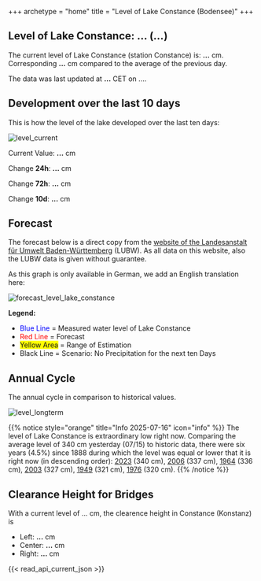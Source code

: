 +++
archetype = "home"
title = "Level of Lake Constance (Bodensee)"
+++

<h2>Level of Lake Constance: <span id=website_api_current_level_head>...</span> (<span id=website_api_change_vs_yesterday_head>...</span>) </h2>

The current level of Lake Constance (station Constance) is: <b><span id=website_api_current_level>...</span></b> cm. Corresponding <b><span id=website_api_change_vs_yesterday>...</span></b> cm compared to the average of the previous day.

The data was last updated at <b><span id=website_api_mostrecent_time>...</span></b> CET on <span id=website_api_mostrecent_date>...</span>.

## Development over the last 10 days

This is how the level of the lake developed over the last ten days:

![level_current](https://pegel-konstanz-for-website.s3.eu-central-1.amazonaws.com/graph/current/en/current_EN.png)

Current Value: <b><span id=website_api_current_level_d1>...</span></b> cm

Change **24h**: <b><span id=website_api_change_24h>...</span></b> cm

Change **72h**: <b><span id=website_api_change_72h>...</span></b> cm

Change **10d**: <b><span id=website_api_change_10d>...</span></b> cm

## Forecast

The forecast below is a direct copy from the [website of the Landesanstalt für Umwelt Baden-Württemberg](https://www.hvz.baden-wuerttemberg.de/pegel.html?id=00007) (LUBW). As all data on this website, also the LUBW data is given without guarantee.

As this graph is only available in German, we add an English translation here:

![forecast_level_lake_constance](https://www.hvz.baden-wuerttemberg.de/gifs/00007-2001.GIF)

**Legend:**
* <span style="color:blue">Blue Line </span> = Measured water level of Lake Constance
* <span style="color:red">Red Line</span> = Forecast
* <span style="background-color: #FFFF00">Yellow Area</span> = Range of Estimation
* Black Line = Scenario: No Precipitation for the next ten Days

## Annual Cycle

The annual cycle in comparison to historical values.

![level_longterm](https://pegel-konstanz-for-website.s3.eu-central-1.amazonaws.com/graph/longterm/en/longterm_EN.png)

{{% notice style="orange" title="Info 2025-07-16" icon="info" %}}
The level of Lake Constance is extraordinary low right now. Comparing the average level of 340 cm yesterday (07/15) to historic data, there were six years (4.5%) since 1888 during which the level was equal or lower that it is right now (in descending order): [2023](https://www.pegel-konstanz.de/en/01_historische_daten/2020-2029/index.html#2023) (340 cm), [2006](https://www.pegel-konstanz.de/en/01_historische_daten/2000-2009/index.html#2006) (337 cm), [1964](https://www.pegel-konstanz.de/en/01_historische_daten/1960-1969/index.html#1964) (336 cm), [2003](https://www.pegel-konstanz.de/en/01_historische_daten/2000-2009/index.html#2003) (327 cm), [1949](https://www.pegel-konstanz.de/en/01_historische_daten/1940-1949/index.html#1949) (321 cm), [1976](https://www.pegel-konstanz.de/en/01_historische_daten/1970-1979/index.html#1976) (320 cm).
{{% /notice %}}

## Clearance Height for Bridges

With a current level of <span id=website_api_current_level_bridge>...</span> cm, the clearence height in Constance (Konstanz) is

<ul>
  <li>Left: <b><span id=website_api_bridge_kn_left>...</span></b> cm</li>
  <li>Center: <b><span id=website_api_bridge_kn_center>...</span></b> cm</li>
  <li>Right: <b><span id=website_api_bridge_kn_right>...</span></b> cm</li>
</ul>


{{< read_api_current_json >}} 
